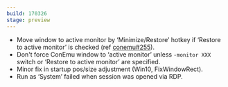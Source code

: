 ```yaml
---
build: 170326
stage: preview
---
```


* Move window to active monitor by ‘Minimize/Restore’ hotkey if ‘Restore to active monitor’ is checked (ref [conemu#255](https://github.com/Maximus5/ConEmu/issues/255)).
* Don't force ConEmu window to ‘active monitor’ unless `-monitor XXX` switch or ‘Restore to active monitor’ are specified.
* Minor fix in startup pos/size adjustment (Win10, FixWindowRect).
* Run as ‘System’ failed when session was opened via RDP.
